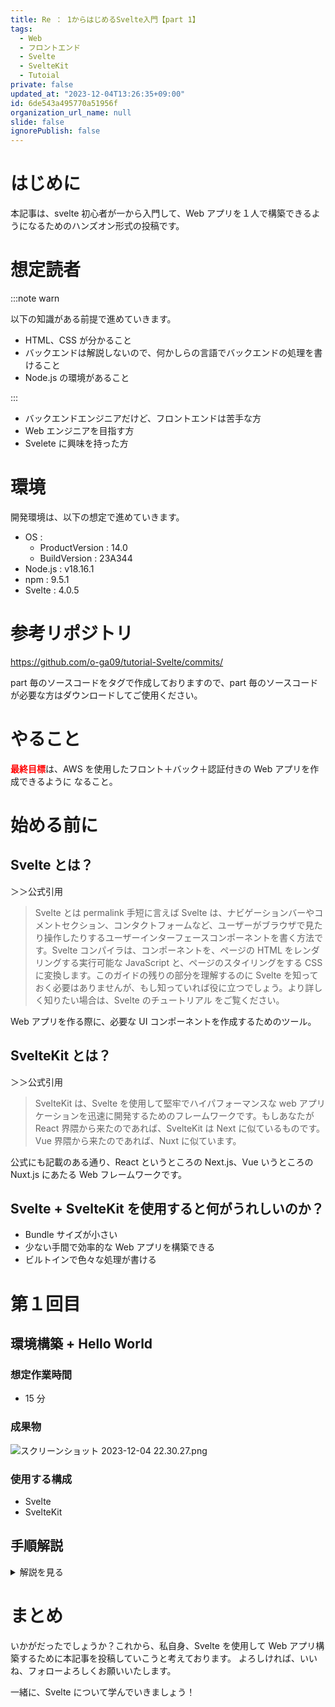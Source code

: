 ```yaml
---
title: Re ： 1からはじめるSvelte入門【part 1】
tags:
  - Web
  - フロントエンド
  - Svelte
  - SvelteKit
  - Tutoial
private: false
updated_at: "2023-12-04T13:26:35+09:00"
id: 6de543a495770a51956f
organization_url_name: null
slide: false
ignorePublish: false
---
```


# はじめに

本記事は、svelte 初心者が一から入門して、Web アプリを１人で構築できるようになるためのハンズオン形式の投稿です。

# 想定読者

:::note warn

以下の知識がある前提で進めていきます。

- HTML、CSS が分かること
- バックエンドは解説しないので、何かしらの言語でバックエンドの処理を書けること
- Node.js の環境があること

:::

- バックエンドエンジニアだけど、フロントエンドは苦手な方
- Web エンジニアを目指す方
- Svelete に興味を持った方

# 環境

開発環境は、以下の想定で進めていきます。

- OS :
  - ProductVersion : 14.0
  - BuildVersion : 23A344
- Node.js : v18.16.1
- npm : 9.5.1
- Svelte : 4.0.5

# 参考リポジトリ

https://github.com/o-ga09/tutorial-Svelte/commits/

part 毎のソースコードをタグで作成しておりますので、part 毎のソースコードが必要な方はダウンロードしてご使用ください。

# やること

<font color="red">**最終目標**</font>は、AWS を使用したフロント＋バック＋認証付きの Web アプリを作成できるように
なること。

# 始める前に

## Svelte とは？

＞＞公式引用

> Svelte とは permalink
> 手短に言えば Svelte は、ナビゲーションバーやコメントセクション、コンタクトフォームなど、ユーザーがブラウザで見たり操作したりするユーザーインターフェースコンポーネントを書く方法です。Svelte コンパイラは、コンポーネントを、ページの HTML をレンダリングする実行可能な JavaScript と、ページのスタイリングをする CSS に変換します。このガイドの残りの部分を理解するのに Svelte を知っておく必要はありませんが、もし知っていれば役に立つでしょう。より詳しく知りたい場合は、Svelte のチュートリアル をご覧ください。

Web アプリを作る際に、必要な UI コンポーネントを作成するためのツール。

## SvelteKit とは？

＞＞公式引用

> SvelteKit は、Svelte を使用して堅牢でハイパフォーマンスな web アプリケーションを迅速に開発するためのフレームワークです。もしあなたが React 界隈から来たのであれば、SvelteKit は Next に似ているものです。Vue 界隈から来たのであれば、Nuxt に似ています。

公式にも記載のある通り、React というところの Next.js、Vue いうところの Nuxt.js にあたる Web フレームワークです。

## Svelte + SvelteKit を使用すると何がうれしいのか？

- Bundle サイズが小さい
- 少ない手間で効率的な Web アプリを構築できる
- ビルトインで色々な処理が書ける

# 第１回目

## 環境構築 + Hello World

### 想定作業時間

- 15 分

### 成果物

![スクリーンショット 2023-12-04 22.30.27.png](https://qiita-image-store.s3.ap-northeast-1.amazonaws.com/0/1312905/d24b7b49-daf9-71bd-4ffe-d553a8b953ce.png)

### 使用する構成

- Svelte
- SvelteKit

## 手順解説

<details><summary>解説を見る</summary>

1 . Svelte プロジェクトを作成する

```bash
npm create svelte@latest [好きなプロジェクト名]
cd [プロジェクト名]
npm install
```

<br>

2 . 一度、公式が用意したサンプルが動作するか確認する

```bash
npm run dev
```

<br>

3 . 不要なファイル削除する

- about ディレクトリ
- sverdle ディレクトリ
- src/Counter.svelte

<br>

4 . Hello World を書く

```html:src/routes/+layout.svelte
<script>
</script>

<div class="app">
	<main>
		<slot />
	</main>
</div>

<style>
	/* root layout style */
	main {
		width: 100%;
		height: 100vh;
	}
</style>
```

```html:src/routes/+page.svelte
<script>
</script>

<svelte:head>
	<title>Home</title>
	<meta name="description" content="Svelte demo app" />
</svelte:head>

<h1>Hello World !</h1>

<style>
	h1 {
		text-align: center;
	}
</style>
```

</details>

# まとめ

いかがだったでしょうか？これから、私自身、Svelte を使用して Web アプリ構築するために本記事を投稿していこうと考えております。
よろしければ、いいね、フォローよろしくお願いいたします。

一緒に、Svelte について学んでいきましょう！
